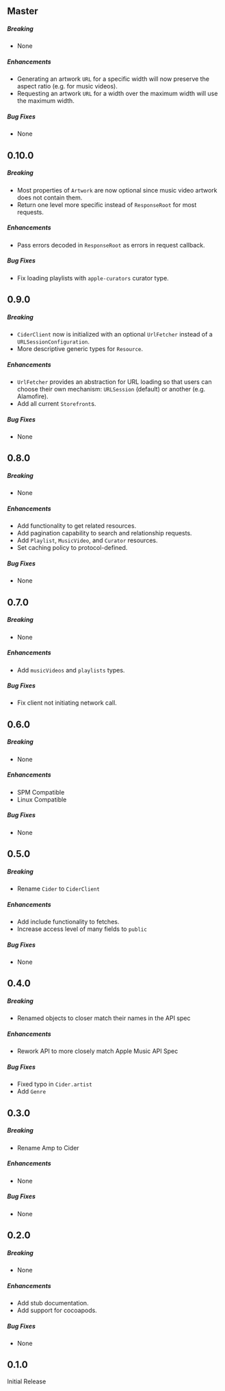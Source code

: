 ## Master

##### Breaking

* None

##### Enhancements

* Generating an artwork `URL` for a specific width will now preserve the aspect
  ratio (e.g. for music videos).
* Requesting an artwork `URL` for a width over the maximum width will use the
  maximum width.

##### Bug Fixes

* None

## 0.10.0

##### Breaking

* Most properties of `Artwork` are now optional since music video artwork does
  not contain them.
* Return one level more specific instead of `ResponseRoot` for most requests.

##### Enhancements

* Pass errors decoded in `ResponseRoot` as errors in request callback.

##### Bug Fixes

* Fix loading playlists with `apple-curators` curator type.

## 0.9.0

##### Breaking

* `CiderClient` now is initialized with an optional `UrlFetcher` instead of a
  `URLSessionConfiguration`.
* More descriptive generic types for `Resource`.

##### Enhancements

* `UrlFetcher` provides an abstraction for URL loading so that users can choose
  their own mechanism: `URLSession` (default) or another (e.g. Alamofire).
* Add all current `Storefront`s.

##### Bug Fixes

* None

## 0.8.0

##### Breaking

* None

##### Enhancements

* Add functionality to get related resources.
* Add pagination capability to search and relationship requests.
* Add `Playlist`, `MusicVideo`, and `Curator` resources.
* Set caching policy to protocol-defined.

##### Bug Fixes

* None

## 0.7.0

##### Breaking

* None

##### Enhancements

* Add `musicVideos` and `playlists` types.

##### Bug Fixes

* Fix client not initiating network call.

## 0.6.0

##### Breaking

* None

##### Enhancements

* SPM Compatible
* Linux Compatible

##### Bug Fixes

* None

## 0.5.0

##### Breaking

* Rename `Cider` to `CiderClient`

##### Enhancements

* Add include functionality to fetches.
* Increase access level of many fields to `public`

##### Bug Fixes

* None

## 0.4.0

##### Breaking

* Renamed objects to closer match their names in the API spec

##### Enhancements

* Rework API to more closely match Apple Music API Spec

##### Bug Fixes

* Fixed typo in `Cider.artist`
* Add `Genre`

## 0.3.0

##### Breaking

* Rename Amp to Cider

##### Enhancements

* None

##### Bug Fixes

* None

## 0.2.0

##### Breaking

* None

##### Enhancements

* Add stub documentation.
* Add support for cocoapods.

##### Bug Fixes

* None

## 0.1.0

Initial Release
